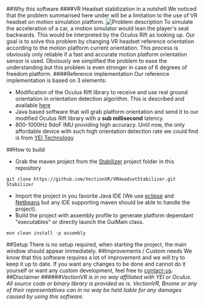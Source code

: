 ##Why this software
####VR Headset stabilization in a nutshell
We noticed that the problem summarised here under will be a limitation to the use of VR headset on motion simulation platform.
![Problem description](http://www.vectionvr.com/img/explanation.jpg)
To simulate the acceleration of a car, a motion simulator would lean the player's seat backwards. This would be interpreted by the Oculus Rift as looking up. 
Our goal is to solve this problem by changing VR headset reference orientation according to the motion platform current orientation. This process is obviously only reliable if a fast and accurate motion platform orientation sensor is used.
Obviously we simplified the problem to ease the understanding but this problem is even stronger in case of 6 degrees of freedom platform.
####Reference implementation
Our reference implementation is based on 3 elements:
- Modification of the Oculus Rift library to receive and use real ground orientation in orientation detection algorithm. This is described and available [here](https://github.com/VectionVR/OculusRiftPatch)
- Java based software that will grab platform orientation and send it to our modified Oculus Rift library with a **sub millisecond** latency. 
- 800-1000Hz 9doF IMU providing high accuracy. Until now, the only affordable device with such high orientation detection rate we could find is from [YEI Technology](http://www.yeitechnology.com) 

##How to build 
- Grab the maven project from the [Stabilizer](https://github.com/VectionVR/VRHeadsetStabilizer/Stabilizer) project folder in this repository
```
git clone https://github.com/VectionVR/VRHeadsetStabilizer.git Stabilizer
```
- Import the project in you favorite Java IDE (We use [eclipse](http://www.eclipse.org) and [Netbeans](https://netbeans.org/downloads/) but any IDE supporting maven should be able to handle the project).
- Build the project with assembly profile to generate platform dependant "executables" or directly launch the GuiMain class. 
```
mvn clean install -p assembly
```

##Setup
There is no setup required, when starting the project, the main window should appear immediately.
##Improvements / Custom needs
We know that this software requires a lot of improvement and we will try to keep it up to date. If you want any changes to be done and cannot do it yourself or want any custom development, feel free to [contact-us](mailto:contact@vectionvr.com).
##Disclaimer
######*VectionVR is in no way affiliated with YEI or Oculus. All source code or binary library is provided as is. VectionVR, Bnome or any of their representatives can in no way be held liable for any damages caused by using this software.*